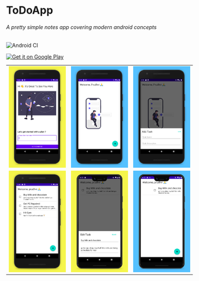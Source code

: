 # ToDoApp 
###### A pretty simple notes app covering modern android concepts

![Android CI](https://github.com/prudhvir3ddy/ToDoApp/workflows/Android%20CI/badge.svg)

<a href='https://play.google.com/store/apps/details?id=com.prudhvir3ddy.todo_app_gettingthingsdone'><img alt='Get it on Google Play' src='https://play.google.com/intl/en_us/badges/images/generic/en_badge_web_generic.png' width = "150px"/></a>

<table>
   <tr>
     <td><kbd><img src="./screenshots/ss1.jpg"></kbd></td>
     <td><kbd><img src="./screenshots/ss2.jpg"></kbd></td>
     <td><kbd><img src="./screenshots/ss3.jpg"></kbd></td>
     <tr> 
     <td><kbd><img src="./screenshots/ss4.jpg"></kbd></td>
     <td><kbd><img src="./screenshots/ss5.jpg"></kbd></td>
     <td><kbd><img src="./screenshots/ss6.jpg"></kbd></td>
</table>
